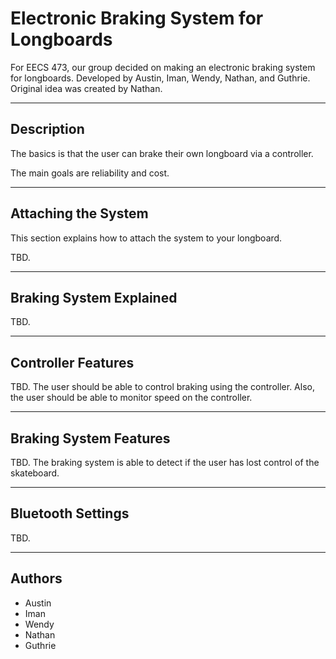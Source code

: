 # Electronic Braking System for Longboards

For EECS 473, our group decided on making an electronic braking system for longboards. Developed by Austin, Iman, Wendy, Nathan, and Guthrie. Original idea was created by Nathan.

---

## Description

The basics is that the user can brake their own longboard via a controller.

The main goals are reliability and cost.

---

## Attaching the System

This section explains how to attach the system to your longboard.

TBD.

---

## Braking System Explained

TBD. 

---

## Controller Features

TBD. The user should be able to control braking using the controller. Also, the user should be able to monitor speed on the controller.

---

## Braking System Features

TBD. The braking system is able to detect if the user has lost control of the skateboard.

---

## Bluetooth Settings

TBD.

---

## Authors

- Austin
- Iman
- Wendy
- Nathan
- Guthrie